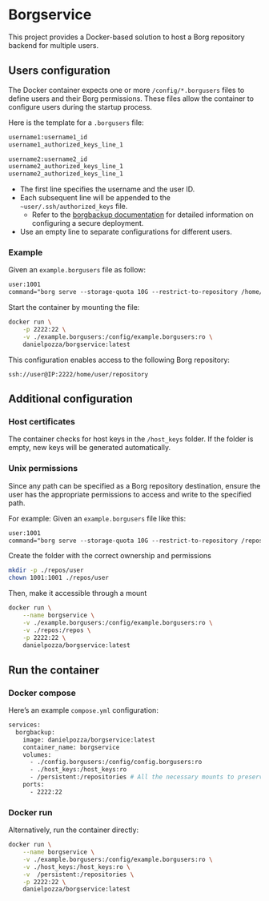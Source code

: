 # Borgservice
This project provides a Docker-based solution to host a Borg repository backend for multiple users.

## Users configuration
The Docker container expects one or more `/config/*.borgusers` files to define users and their Borg permissions. These files allow the container to configure users during the startup process.

Here is the template for a `.borgusers` file:
```txt
username1:username1_id
username1_authorized_keys_line_1

username2:username2_id
username2_authorized_keys_line_1
username2_authorized_keys_line_1
```

- The first line specifies the username and the user ID.
- Each subsequent line will be appended to the `~user/.ssh/authorized_keys` file.
  - Refer to the [borgbackup documentation](https://borgbackup.readthedocs.io/en/stable/deployment/hosting-repositories.html) for detailed information on configuring a secure deployment.
- Use an empty line to separate configurations for different users.

### Example
Given an `example.borgusers` file as follow:
```txt
user:1001
command="borg serve --storage-quota 10G --restrict-to-repository /home/user/repository",restrict ssh-rsa public_key user.example
```
Start the container by mounting the file:
```sh
docker run \
    -p 2222:22 \
    -v ./example.borgusers:/config/example.borgusers:ro \
    danielpozza/borgservice:latest
```
This configuration enables access to the following Borg repository:
```
ssh://user@IP:2222/home/user/repository
```

## Additional configuration

### Host certificates
The container checks for host keys in the `/host_keys` folder. If the folder is empty, new keys will be generated automatically.

### Unix permissions
Since any path can be specified as a Borg repository destination, ensure the user has the appropriate permissions to access and write to the specified path.

For example: Given an `example.borgusers` file like this:
```txt
user:1001
command="borg serve --storage-quota 10G --restrict-to-repository /repos/user/repo1",restrict ssh-rsa public_key user.example
```
Create the folder with the correct ownership and permissions
```sh
mkdir -p ./repos/user
chown 1001:1001 ./repos/user
```
Then, make it accessible through a mount
```sh
docker run \
    --name borgservice \
    -v ./example.borgusers:/config/example.borgusers:ro \
    -v ./repos:/repos \
    -p 2222:22 \
    danielpozza/borgservice:latest
```

## Run the container
### Docker compose
Here’s an example `compose.yml` configuration:
```sh
services:
  borgbackup:
    image: danielpozza/borgservice:latest
    container_name: borgservice
    volumes:
      - ./config.borgusers:/config/config.borgusers:ro
      - ./host_keys:/host_keys:ro
      - /persistent:/repositories # All the necessary mounts to preserve backups
    ports:
      - 2222:22
```

### Docker run
Alternatively, run the container directly:
```sh
docker run \
    --name borgservice \
    -v ./example.borgusers:/config/example.borgusers:ro \
    -v ./host_keys:/host_keys:ro \
    -v  /persistent:/repositories \
    -p 2222:22 \
    danielpozza/borgservice:latest
```